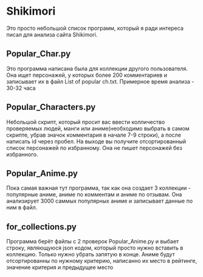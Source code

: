 # Shikimori
Это просто небольшой список программ, который я ради интереса писал для анализа сайта Shikimori.

## Popular_Char.py
Это программа написана была для коллекции другого пользователя. Она ищет персонажей, у которых более 200 комментариев и записывает их в файл List of popular ch.txt. Примерное время анализа - 30-32 часа

## Popular_Characters.py
Небольшой скрипт, который просит вас ввести колличество проверяемых людей, манги или аниме(необходимо выбрать в самом скрипте, убрав значок комментария в начале 7-9 строки), а после написать id через пробел. На выходе вы получите отсортированный список персонажей по избранному. Она не пишет персонажей без избранного.

## Popular_Anime.py
Пока самая важная тут программа, так как она создает 3 коллекции - популярные аниме, аниме по комментам и аниме по отзывам. Она анализирует 3000 саммых популярных аниме и записывает данные по ним в файл.

## for_collections.py
Программа берёт файлы с 2 проверок Popular_Anime.py и выбает строку, являющуюся json кодом, который просто нужно вставить в коллекцию. Только нужно убрать запятую в конце. Аниме будут отсортированны по нужному критерию, написанно их место в рейтинге, значение критерия и предыдущее место

